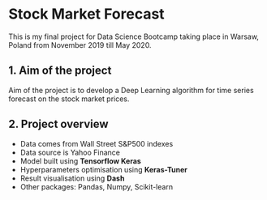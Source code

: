# Stock Market Forecast

This is my final project for Data Science Bootcamp taking place in Warsaw, Poland from November 2019 till May 2020. 

## 1. Aim of the project

Aim of the project is to develop a Deep Learning algorithm for time series forecast on the stock market prices.

## 2. Project overview
- Data comes from Wall Street S&P500 indexes
- Data source is Yahoo Finance
- Model built using **Tensorflow Keras**
- Hyperparameters optimisation using **Keras-Tuner**
- Result visualisation using **Dash**
- Other packages: Pandas, Numpy, Scikit-learn
